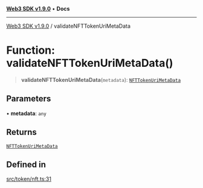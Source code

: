 [**Web3 SDK v1.9.0**](../README.md) • **Docs**

***

[Web3 SDK v1.9.0](../globals.md) / validateNFTTokenUriMetaData

# Function: validateNFTTokenUriMetaData()

> **validateNFTTokenUriMetaData**(`metadata`): [`NFTTokenUriMetaData`](../interfaces/NFTTokenUriMetaData.md)

## Parameters

• **metadata**: `any`

## Returns

[`NFTTokenUriMetaData`](../interfaces/NFTTokenUriMetaData.md)

## Defined in

[src/token/nft.ts:31](https://github.com/Mystic-Nayy/alephium-web3/blob/ee41f5e0e7d7fb0b155fe62f05b2ac03772895ca/packages/web3/src/token/nft.ts#L31)
